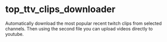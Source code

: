 # top_ttv_clips_downloader
Automatically download the most popular recent twitch clips from selected channels.
Then using the second file you can upload videos directly to youtube.
